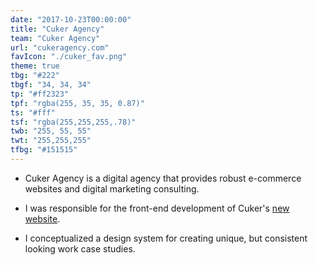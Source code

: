 ```yaml
---
date: "2017-10-23T00:00:00"
title: "Cuker Agency"
team: "Cuker Agency"
url: "cukeragency.com"
favIcon: "./cuker_fav.png"
theme: true
tbg: "#222"
tbgf: "34, 34, 34"
tp: "#ff2323"
tpf: "rgba(255, 35, 35, 0.87)"
ts: "#fff"
tsf: "rgba(255,255,255,.78)"
twb: "255, 55, 55"
twt: "255,255,255"
tfbg: "#151515"
---
```

- Cuker Agency is a digital agency that provides robust e-commerce websites and digital marketing consulting. 

- I was responsible for the front-end development of Cuker's <a href="https://www.cukeragency.com/" target="_blank">new website</a>.

- I conceptualized a design system for creating unique, but consistent looking work case studies.


